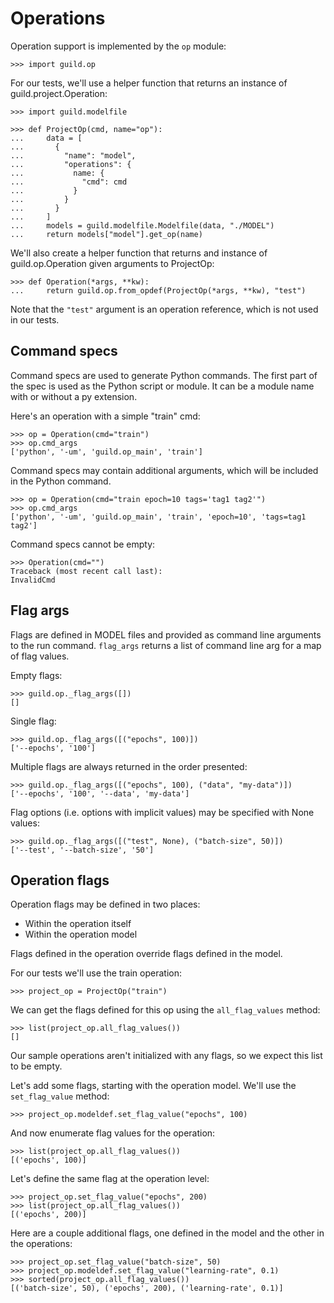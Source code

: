 # Operations

Operation support is implemented by the `op` module:

    >>> import guild.op

For our tests, we'll use a helper function that returns an instance of
guild.project.Operation:

    >>> import guild.modelfile

    >>> def ProjectOp(cmd, name="op"):
    ...     data = [
    ...       {
    ...         "name": "model",
    ...         "operations": {
    ...           name: {
    ...             "cmd": cmd
    ...           }
    ...         }
    ...       }
    ...     ]
    ...     models = guild.modelfile.Modelfile(data, "./MODEL")
    ...     return models["model"].get_op(name)

We'll also create a helper function that returns and instance of
guild.op.Operation given arguments to ProjectOp:

    >>> def Operation(*args, **kw):
    ...     return guild.op.from_opdef(ProjectOp(*args, **kw), "test")

Note that the `"test"` argument is an operation reference, which is
not used in our tests.

## Command specs

Command specs are used to generate Python commands. The first part of
the spec is used as the Python script or module. It can be a module
name with or without a py extension.

Here's an operation with a simple "train" cmd:

    >>> op = Operation(cmd="train")
    >>> op.cmd_args
    ['python', '-um', 'guild.op_main', 'train']

Command specs may contain additional arguments, which will be included
in the Python command.

    >>> op = Operation(cmd="train epoch=10 tags='tag1 tag2'")
    >>> op.cmd_args
    ['python', '-um', 'guild.op_main', 'train', 'epoch=10', 'tags=tag1 tag2']

Command specs cannot be empty:

    >>> Operation(cmd="")
    Traceback (most recent call last):
    InvalidCmd

## Flag args

Flags are defined in MODEL files and provided as command line
arguments to the run command. `flag_args` returns a list of command
line arg for a map of flag values.

Empty flags:

    >>> guild.op._flag_args([])
    []

Single flag:

    >>> guild.op._flag_args([("epochs", 100)])
    ['--epochs', '100']

Multiple flags are always returned in the order presented:

    >>> guild.op._flag_args([("epochs", 100), ("data", "my-data")])
    ['--epochs', '100', '--data', 'my-data']

Flag options (i.e. options with implicit values) may be specified with
None values:

    >>> guild.op._flag_args([("test", None), ("batch-size", 50)])
    ['--test', '--batch-size', '50']

## Operation flags

Operation flags may be defined in two places:

- Within the operation itself
- Within the operation model

Flags defined in the operation override flags defined in the model.

For our tests we'll use the train operation:

    >>> project_op = ProjectOp("train")

We can get the flags defined for this op using the `all_flag_values`
method:

    >>> list(project_op.all_flag_values())
    []

Our sample operations aren't initialized with any flags, so we expect
this list to be empty.

Let's add some flags, starting with the operation model. We'll use the
`set_flag_value` method:

    >>> project_op.modeldef.set_flag_value("epochs", 100)

And now enumerate flag values for the operation:

    >>> list(project_op.all_flag_values())
    [('epochs', 100)]

Let's define the same flag at the operation level:

    >>> project_op.set_flag_value("epochs", 200)
    >>> list(project_op.all_flag_values())
    [('epochs', 200)]

Here are a couple additional flags, one defined in the model and the
other in the operations:

    >>> project_op.set_flag_value("batch-size", 50)
    >>> project_op.modeldef.set_flag_value("learning-rate", 0.1)
    >>> sorted(project_op.all_flag_values())
    [('batch-size', 50), ('epochs', 200), ('learning-rate', 0.1)]
